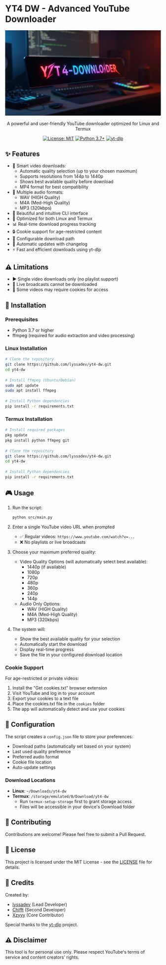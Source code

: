 # YT4 DW - Advanced YouTube Downloader

<div align="center">

![YT4 DW Logo](https://raw.githubusercontent.com/lyssadev/yt4-dw/main/assets/logo.png)

A powerful and user-friendly YouTube downloader optimized for Linux and Termux

[![License: MIT](https://img.shields.io/badge/License-MIT-yellow.svg)](https://opensource.org/licenses/MIT)
[![Python 3.7+](https://img.shields.io/badge/python-3.7+-blue.svg)](https://www.python.org/downloads/)
[![yt-dlp](https://img.shields.io/badge/powered%20by-yt--dlp-red.svg)](https://github.com/yt-dlp/yt-dlp)

</div>

## ✨ Features

- 🎥 Smart video downloads:
  - Automatic quality selection (up to your chosen maximum)
  - Supports resolutions from 144p to 1440p
  - Shows best available quality before download
  - MP4 format for best compatibility
- 🎵 Multiple audio formats:
  - WAV (HIGH Quality)
  - M4A (Med-High Quality)
  - MP3 (320kbps)
- 🎨 Beautiful and intuitive CLI interface
- 🚀 Optimized for both Linux and Termux
- 📊 Real-time download progress tracking
- 🔒 Cookie support for age-restricted content
- 💾 Configurable download path
- 🔄 Automatic updates with changelog
- ⚡ Fast and efficient downloads using yt-dlp

## ⚠️ Limitations

- ▶️ Single video downloads only (no playlist support)
- 🔴 Live broadcasts cannot be downloaded
- 📱 Some videos may require cookies for access

## 🚀 Installation

### Prerequisites

- Python 3.7 or higher
- ffmpeg (required for audio extraction and video processing)

### Linux Installation

```bash
# Clone the repository
git clone https://github.com/lyssadev/yt4-dw.git
cd yt4-dw

# Install ffmpeg (Ubuntu/Debian)
sudo apt update
sudo apt install ffmpeg

# Install Python dependencies
pip install -r requirements.txt
```

### Termux Installation

```bash
# Install required packages
pkg update
pkg install python ffmpeg git

# Clone the repository
git clone https://github.com/lyssadev/yt4-dw.git
cd yt4-dw

# Install Python dependencies
pip install -r requirements.txt
```

## 🎮 Usage

1. Run the script:
   ```bash
   python src/main.py
   ```

2. Enter a single YouTube video URL when prompted
   - ✅ Regular videos: `https://www.youtube.com/watch?v=...`
   - ❌ No playlists or live broadcasts

3. Choose your maximum preferred quality:
   - Video Quality Options (will automatically select best available):
     - 1440p (if available)
     - 1080p
     - 720p
     - 480p
     - 360p
     - 240p
     - 144p
   - Audio Only Options:
     - WAV (HIGH Quality)
     - M4A (Med-High Quality)
     - MP3 (320kbps)

4. The system will:
   - Show the best available quality for your selection
   - Automatically start the download
   - Display real-time progress
   - Save the file in your configured download location

### Cookie Support

For age-restricted or private videos:

1. Install the "Get cookies.txt" browser extension
2. Visit YouTube and log in to your account
3. Export your cookies to a text file
4. Place the cookies.txt file in the `cookies` folder
5. The app will automatically detect and use your cookies

## 📝 Configuration

The script creates a `config.json` file to store your preferences:
- Download paths (automatically set based on your system)
- Last used quality preference
- Preferred audio format
- Cookie file location
- Auto-update settings

### Download Locations

- **Linux**: `~/Downloads/yt4-dw`
- **Termux**: `/storage/emulated/0/Download/yt4-dw`
  - Run `termux-setup-storage` first to grant storage access
  - Files will be accessible in your device's Download folder

## 🤝 Contributing

Contributions are welcome! Please feel free to submit a Pull Request.

## 📄 License

This project is licensed under the MIT License - see the [LICENSE](LICENSE) file for details.

## 🙏 Credits

Created by:
- [lyssadev](https://github.com/lyssadev) (Lead Developer)
- [Chifft](https://github.com/chifft) (Second Developer)
- [Xzyyy](https://github.com/xzyyysh) (Core Contributor)

Special thanks to the [yt-dlp](https://github.com/yt-dlp/yt-dlp) project.

## ⚠️ Disclaimer

This tool is for personal use only. Please respect YouTube's terms of service and content creators' rights.
